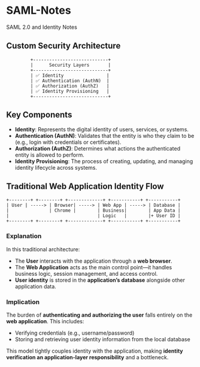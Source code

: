 # SAML-Notes
SAML 2.0 and Identity Notes

## Custom Security Architecture

```
         +----------------------------+
         |      Security Layers       |
         +----------------------------+
         | ✅ Identity                |
         | ✅ Authentication (AuthN)  |
         | ✅ Authorization (AuthZ)   |
         | ✅ Identity Provisioning   |
         +----------------------------+
```

## Key Components

- **Identity**: Represents the digital identity of users, services, or systems.
- **Authentication (AuthN)**: Validates that the entity is who they claim to be (e.g., login with credentials or certificates).
- **Authorization (AuthZ)**: Determines what actions the authenticated entity is allowed to perform.
- **Identity Provisioning**: The process of creating, updating, and managing identity lifecycle across systems.

## Traditional Web Application Identity Flow

```
+--------+ +--------+ +-------------+ +-----------+ +-----------+
| User | -----> | Browser| -----> | Web App | -----> | Database |
|               | Chrome |        | Business|        | App Data |
|                                 | Logic   |        |+ User ID |
+--------+ +--------+ +-------------+ +-----------+ +-----------+
```

### Explanation

In this traditional architecture:

- The **User** interacts with the application through a **web browser**.
- The **Web Application** acts as the main control point—it handles business logic, session management, and access control.
- **User identity** is stored in the **application’s database** alongside other application data.

### Implication

The burden of **authenticating and authorizing the user** falls entirely on the **web application**. This includes:

- Verifying credentials (e.g., username/password)
- Storing and retrieving user identity information from the local database

This model tightly couples identity with the application, making **identity verification an application-layer responsibility** and a bottleneck.
